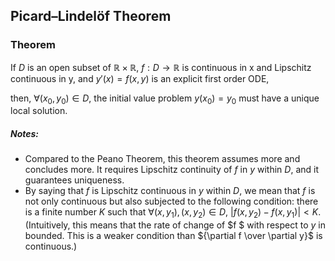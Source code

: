 ## Picard–Lindelöf Theorem

### Theorem

If $D$ is an open subset of ${\mathbb{R} \times \mathbb{R}}$, $f: D \rightarrow \mathbb{R}$ is continuous in x and Lipschitz continuous in y, and $y'(x) = f(x, y)$ is an explicit first order ODE,

then, $\forall (x_{0}, y_{0}) \in D$, the initial value problem $y(x_{0}) = y_{0}$ must have a unique local solution.

##### Notes:

* Compared to the Peano Theorem, this theorem assumes more and concludes more. It requires Lipschitz continuity of $f$ in $y$ within $D$, and it guarantees uniqueness.
* By saying that $f$ is Lipschitz continuous in $y$ within $D$, we mean that $f$ is not only continuous but also subjected to the following condition: there is a finite number $K$ such that $\forall (x, y_{1}),\,(x, y_{2}) \in D,\:|f(x,y_{2}) - f(x, y_{1})| < K$. (Intuitively, this means that the rate of change of $f $ with respect to $y$ in bounded. This is a weaker condition than ${\partial f \over \partial y}$ is continuous.)

